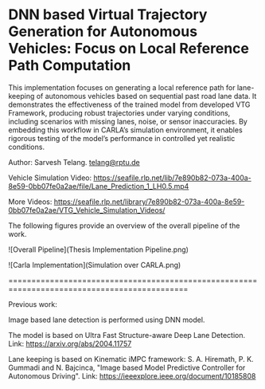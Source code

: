 # DNN based Virtual Trajectory Generation for Autonomous Vehicles: Focus on Local Reference Path Computation

This implementation focuses on generating a local reference path for lane-keeping of autonomous vehicles based on sequential past road lane data. It demonstrates the effectiveness of the trained model from developed VTG Framework, producing robust trajectories under varying conditions, including scenarios with missing lanes, noise, or sensor inaccuracies. By embedding this workflow in CARLA’s simulation environment, it enables rigorous testing of the model’s performance in controlled yet realistic conditions. 

Author: Sarvesh Telang. telang@rptu.de

Vehicle Simulation Video: https://seafile.rlp.net/lib/7e890b82-073a-400a-8e59-0bb07fe0a2ae/file/Lane_Prediction_1_LH0.5.mp4

More Videos: https://seafile.rlp.net/library/7e890b82-073a-400a-8e59-0bb07fe0a2ae/VTG_Vehicle_Simulation_Videos/

The following figures provide an overview of the overall pipeline of the work.

![Overall Pipeline](Thesis Implementation Pipeline.png)

![Carla Implementation](Simulation over CARLA.png)

=============================================================================================

Previous work:

Image based lane detection is performed using DNN model. 

The model is based on Ultra Fast Structure-aware Deep Lane Detection. Link: https://arxiv.org/abs/2004.11757 

Lane keeping is based on Kinematic iMPC framework: S. A. Hiremath, P. K. Gummadi and N. Bajcinca, "Image based Model Predictive Controller for Autonomous Driving". Link: https://ieeexplore.ieee.org/document/10185808
